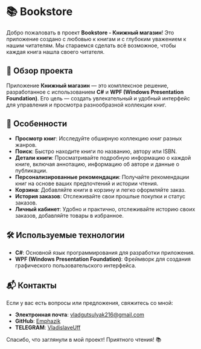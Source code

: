# 📚 Bookstore

Добро пожаловать в проект **Bookstore - Книжный магазин**! Это приложение создано с любовью к книгам и с глубоким уважением к нашим читателям. Мы стараемся сделать всё возможное, чтобы каждая книга нашла своего читателя.

## 📖 Обзор проекта

Приложение **Книжный магазин** — это комплексное решение, разработанное с использованием **C#** и **WPF (Windows Presentation Foundation)**. Его цель — создать увлекательный и удобный интерфейс для управления и просмотра разнообразной коллекции книг.

## 🌟 Особенности

- **Просмотр книг**: Исследуйте обширную коллекцию книг разных жанров.
- **Поиск**: Быстро находите книги по названию, автору или ISBN.
- **Детали книги**: Просматривайте подробную информацию о каждой книге, включая аннотацию, информацию об авторе и данные о публикации.
- **Персонализированные рекомендации**: Получайте рекомендации книг на основе ваших предпочтений и истории чтения.
- **Корзина**: Добавляйте книги в корзину и легко оформляйте заказ.
- **История заказов**: Отслеживайте свои прошлые покупки и статус заказов.
- **Личный кабинет**: Удобно и практично, отслеживайте историю своих заказов, добавляйте товары в избранное.

## 🛠️ Используемые технологии

- **C#**: Основной язык программирования для разработки приложения.
- **WPF (Windows Presentation Foundation)**: Фреймворк для создания графического пользовательского интерфейса.

## 📬 Контакты

Если у вас есть вопросы или предложения, свяжитесь со мной:

- **Электронная почта**: vladgutsulyak216@gmail.com
- **GitHub**: [Emphazik](https://github.com/Emphazik)
- **TELEGRAM**: [VladislaveUff](https://web.telegram.org/k/#@VladislaveUff)

Спасибо, что заглянули в мой проект! Приятного чтения! 📚
